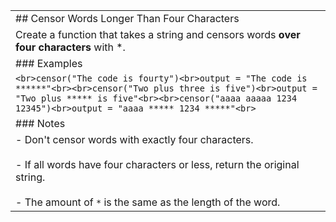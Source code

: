 |                                                                                                                                                                                                                                     |
| ----------------------------------------------------------------------------------------------------------------------------------------------------------------------------------------------------------------------------------- |
| ## Censor Words Longer Than Four Characters                                                                                                                                                                                         |
| Create a function that takes a string and censors words **over four characters** with *.                                                                                                                                            |
| ### Examples                                                                                                                                                                                                                        |
| ```<br>censor("The code is fourty")<br>output = "The code is ******"<br><br>censor("Two plus three is five")<br>output = "Two plus ***** is five"<br><br>censor("aaaa aaaaa 1234 12345")<br>output = "aaaa ***** 1234 *****"<br>``` |
| ### Notes                                                                                                                                                                                                                           |
| - Don't censor words with exactly four characters.<br>    <br>- If all words have four characters or less, return the original string.<br>    <br>- The amount of `*` is the same as the length of the word.                        |